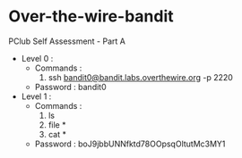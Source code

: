 # Over-the-wire-bandit
PClub Self Assessment - Part A

- Level 0 :
  - Commands :
    1. ssh bandit0@bandit.labs.overthewire.org -p 2220
  - Password : bandit0
- Level  1 :
  - Commands :
    1. ls
    1. file *
    1. cat *
  - Password : boJ9jbbUNNfktd78OOpsqOltutMc3MY1
